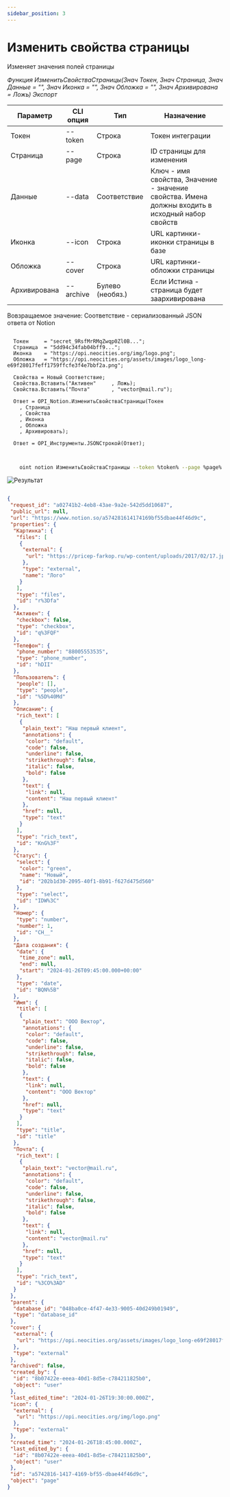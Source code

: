 ```yaml
---
sidebar_position: 3
---
```


# Изменить свойства страницы
Изменяет значения полей страницы


*Функция ИзменитьСвойстваСтраницы(Знач Токен, Знач Страница, Знач Данные = "", Знач Иконка = "", Знач Обложка = "", Знач Архивирована = Ложь) Экспорт*

  | Параметр | CLI опция | Тип | Назначение |
  |-|-|-|-|
  | Токен | --token | Строка | Токен интеграции |
  | Страница | --page | Строка | ID страницы для изменения |
  | Данные | --data | Соответствие | Ключ - имя свойства, Значение - значение свойства. Имена должны входить в исходный набор свойств |
  | Иконка | --icon | Строка | URL картинки-иконки страницы в базе |
  | Обложка | --cover | Строка | URL картинки-обложки страницы |
  | Архивирована | --archive | Булево (необяз.) | Если Истина - страница будет заархивирована |
  
  Вовзращаемое значение: Соответствие - сериализованный JSON ответа от Notion

```bsl title="Пример кода"
	
  Токен     = "secret_9RsfMrRMqZwqp0Zl0B...";
  Страница  = "5dd94c34fab04bff9...";
  Иконка    = "https://opi.neocities.org/img/logo.png";
  Обложка   = "https://opi.neocities.org/assets/images/logo_long-e69f28017feff1759ffcfe3f4e7bbf2a.png";

  Свойства = Новый Соответствие;
  Свойства.Вставить("Активен"     , Ложь);
  Свойства.Вставить("Почта"       , "vector@mail.ru");

  Ответ = OPI_Notion.ИзменитьСвойстваСтраницы(Токен
    , Страница
    , Свойства
    , Иконка
    , Обложка
    , Архивировать);

  Ответ = OPI_Инструменты.JSONСтрокой(Ответ);                                      
	
```

```sh title="Пример команд CLI"

    oint notion ИзменитьСвойстваСтраницы --token %token% --page %page% --data "C:\page.json" --icon "https://opi.neocities.org/img/logo.png" --cover "https://opi.neocities.org/assets/images/logo_long-e69f28017feff1759ffcfe3f4e7bbf2a.png" --archive false

```

![Результат](img/3.png)

```json title="Результат"

{
 "request_id": "a02741b2-4eb8-43ae-9a2e-542d5dd10687",
 "public_url": null,
 "url": "https://www.notion.so/a574281614174169bf55dbae44f46d9c",
 "properties": {
  "Картинка": {
   "files": [
    {
     "external": {
      "url": "https://pricep-farkop.ru/wp-content/uploads/2017/02/17.jpg"
     },
     "type": "external",
     "name": "Лого"
    }
   ],
   "type": "files",
   "id": "r%3Dfa"
  },
  "Активен": {
   "checkbox": false,
   "type": "checkbox",
   "id": "q%3FQF"
  },
  "Телефон": {
   "phone_number": "88005553535",
   "type": "phone_number",
   "id": "hDII"
  },
  "Пользователь": {
   "people": [],
   "type": "people",
   "id": "%5D%40Md"
  },
  "Описание": {
   "rich_text": [
    {
     "plain_text": "Наш первый клиент",
     "annotations": {
      "color": "default",
      "code": false,
      "underline": false,
      "strikethrough": false,
      "italic": false,
      "bold": false
     },
     "text": {
      "link": null,
      "content": "Наш первый клиент"
     },
     "href": null,
     "type": "text"
    }
   ],
   "type": "rich_text",
   "id": "KnG%3F"
  },
  "Статус": {
   "select": {
    "color": "green",
    "name": "Новый",
    "id": "202b1d30-2095-40f1-8b91-f627d475d560"
   },
   "type": "select",
   "id": "IDW%3C"
  },
  "Номер": {
   "type": "number",
   "number": 1,
   "id": "CH__"
  },
  "Дата создания": {
   "date": {
    "time_zone": null,
    "end": null,
    "start": "2024-01-26T09:45:00.000+00:00"
   },
   "type": "date",
   "id": "BQN%5B"
  },
  "Имя": {
   "title": [
    {
     "plain_text": "ООО Вектор",
     "annotations": {
      "color": "default",
      "code": false,
      "underline": false,
      "strikethrough": false,
      "italic": false,
      "bold": false
     },
     "text": {
      "link": null,
      "content": "ООО Вектор"
     },
     "href": null,
     "type": "text"
    }
   ],
   "type": "title",
   "id": "title"
  },
  "Почта": {
   "rich_text": [
    {
     "plain_text": "vector@mail.ru",
     "annotations": {
      "color": "default",
      "code": false,
      "underline": false,
      "strikethrough": false,
      "italic": false,
      "bold": false
     },
     "text": {
      "link": null,
      "content": "vector@mail.ru"
     },
     "href": null,
     "type": "text"
    }
   ],
   "type": "rich_text",
   "id": "%3CO%3AD"
  }
 },
 "parent": {
  "database_id": "048ba0ce-4f47-4e33-9005-40d249b01949",
  "type": "database_id"
 },
 "cover": {
  "external": {
   "url": "https://opi.neocities.org/assets/images/logo_long-e69f28017feff1759ffcfe3f4e7bbf2a.png"
  },
  "type": "external"
 },
 "archived": false,
 "created_by": {
  "id": "8b07422e-eeea-40d1-8d5e-c784211825b0",
  "object": "user"
 },
 "last_edited_time": "2024-01-26T19:30:00.000Z",
 "icon": {
  "external": {
   "url": "https://opi.neocities.org/img/logo.png"
  },
  "type": "external"
 },
 "created_time": "2024-01-26T18:45:00.000Z",
 "last_edited_by": {
  "id": "8b07422e-eeea-40d1-8d5e-c784211825b0",
  "object": "user"
 },
 "id": "a5742816-1417-4169-bf55-dbae44f46d9c",
 "object": "page"
}

```
